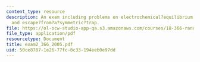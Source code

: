 ```yaml
---
content_type: resource
description: An exam including problems on electrochemical?equilibrium, first passage?of?a?set?of?random?walkers,
  and escape?from?a?symmetric?trap.
file: https://ol-ocw-studio-app-qa.s3.amazonaws.com/courses/18-366-random-walks-and-diffusion-fall-2006/50ce87871e2677fc8c33194eeb0e97dd_exam2_366_2005.pdf
file_type: application/pdf
resourcetype: Document
title: exam2_366_2005.pdf
uid: 50ce8787-1e26-77fc-8c33-194eeb0e97dd
---
```

